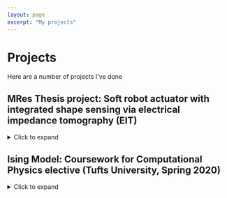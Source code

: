 ```yaml
---
layout: page
excerpt: "My projects"
---
```


# Projects

Here are a number of projects I've done


## MRes Thesis project: Soft robot actuator with integrated shape sensing via electrical impedance tomography (EIT)
<details><summary>Click to expand</summary><p>
  [Repo](https://github.com/cdelor02/mres-thesis)
  [collapsable thing](https://gist.github.com/pierrejoubert73/902cc94d79424356a8d20be2b382e1ab)

  Supervisors: Drs. James Avery, Mark Runciman, Saina Akhond, George Mylonas
  The Hamlyn Centre, Imperial College London
  
  This project entailed an extensive literature review in the field of soft robots, control systems, and uses of EIT in robotics. Next, simulations using EIT simulation software EIDORS () were done to evaluate optimal placement of electrodes necessary for sensing along the body of the hypothetical robotic actuator. In tandem, multiple iterations of actuators were devised and tested, starting from 3D-printed actuators operated by hydraulics to silicone moulded cable-driven actuation. The latter was retained and outfitted with a sensing chamber filled with saline solution, this being the site of sensor data production.
  
  
  ![me](files/me.jpg)
  
  </p></details>



## Ising Model: Coursework for Computational Physics elective (Tufts University, Spring 2020)
<details><summary>Click to expand</summary><p>
  [Repo](https://github.com/cdelor02/ising_model)
 
  Completed in a team of three, we developed and implemented a discrete computational model of ferromagnetism initially formulated by Ernst Ising and Wilhelm Lenz. Written in Python (Jupyter Notebook), the work provided shows a simple 2D lattice simulation. Additionally, I built a simple example of a Hopfield network, a computational model representing how neurons learn and store information; a model of biological memory. This network functions in a similar way to the Ising model whereby each individual element in the models have neighbor interaction.
  
</p></details>


